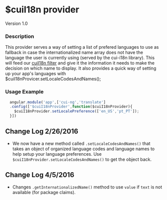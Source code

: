 # $cuiI18n provider
Version 1.0


### Description
This provider serves a way of setting a list of prefered languages to use as fallback in case the internationalized name array does not have the language the user is currently using (served by the cui-i18n library). This will feed our [cuiI18n filter](https://github.com/thirdwavellc/cui-ng/tree/master/filters/cuiI18n) and give it the information it needs to make the decision on which name to display.
It also provides a quick way of setting up your app's languages with $cuiI18nProvicer.setLocaleCodesAndNames();

### Usage Example

```javascript
  angular.module('app',['cui-ng','translate']
  .config(['$cuiI18nProvider',function($cuiI18nProvider){
    $cuiI18nProvider.setLocalePreference(['en_US','pt_PT']);
  }])
```

## Change Log 2/26/2016

* We now have a new method called `.setLocaleCodesAndNames()` that takes an object of organized language codes and language names to help setup your language preferences. Use `$cuiI18nProvider.setLocaleCodesAndNames()` to get the object back.

## Change Log 4/5/2016

* Changes `.getInternationalizedName()` method to use `value` if `text` is not available (for package claims).